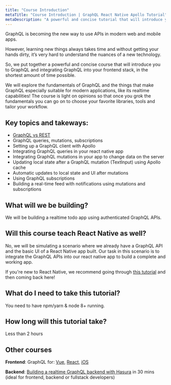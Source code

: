 ```yaml
---
title: "Course Introduction"
metaTitle: "Course Introduction | GraphQL React Native Apollo Tutorial"
metaDescription: "A powerful and concise tutorial that will introduce you to GraphQL and integrating GraphQL into your React Native app with Apollo, in the shortest amount of time possible."
---
```


GraphQL is becoming the new way to use APIs in modern web and mobile apps.

However, learning new things always takes time and without getting your hands dirty, it’s very hard to understand the nuances of a new technology.

So, we put together a powerful and concise course that will introduce you to GraphQL and integrating GraphQL into your frontend stack, in the shortest amount of time possible.

We will explore the fundamentals of GraphQL and the things that make GraphQL especially suitable for modern applications, like its realtime capabilities! The course is light on opinions so that once you grok the fundamentals you can go on to choose your favorite libraries, tools and tailor your workflow.

## Key topics and takeways:

- [GraphQL vs REST](https://hasura.io/learn/graphql/intro-graphql/graphql-vs-rest/)
- GraphQL queries, mutations, subscriptions
- Setting up a GraphQL client with Apollo
- Integrating GraphQL queries in your react native app
- Integrating GraphQL mutations in your app to change data on the server
- Updating local state after a GraphQL mutation (TextInput) using Apollo cache
- Automatic updates to local state and UI after mutations
- Using GraphQL subscriptions
- Building a real-time feed with notifications using mutations and subscriptions

## What will we be building?

We will be building a realtime todo app using authenticated GraphQL APIs. 

## Will this course teach React Native as well?

No, we will be simulating a scenario where we already have a GraphQL API and the basic UI of a React Native app built. Our task in this scenario is to integrate the GraphQL APIs into our react native app to build a complete and working app.

If you're new to React Native, we recommend going through [this tutorial](http://www.reactnativeexpress.com) and then coming back here!

## What do I need to take this tutorial?
You need to have npm/yarn & node 8+ running.

## How long will this tutorial take?
Less than 2 hours

## Other courses

**Frontend**: GraphQL for: [Vue](https://hasura.io/learn/graphql/vue/introduction/), [React](https://hasura.io/learn/graphql/react/introduction/), [iOS](https://hasura.io/learn/graphql/ios/introduction/)

**Backend**: [Building a realtime GraphQL backend with Hasura](https://hasura.io/learn/graphql/hasura/introduction/) in 30 mins (ideal for frontend, backend or fullstack developers)
